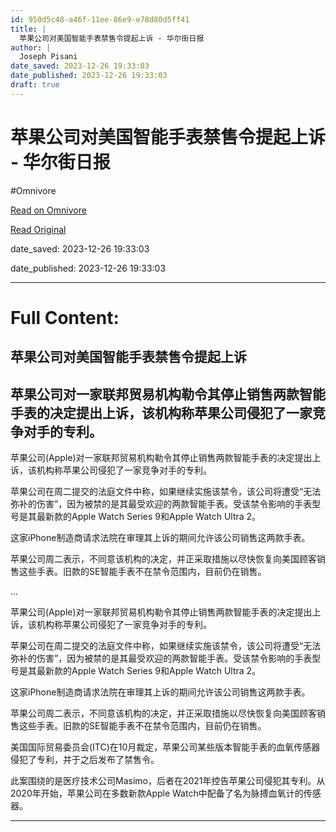 ```yaml
---
id: 950d5c48-a46f-11ee-86e9-e78d80d5ff41
title: |
  苹果公司对美国智能手表禁售令提起上诉 - 华尔街日报
author: |
  Joseph Pisani
date_saved: 2023-12-26 19:33:03
date_published: 2023-12-26 19:33:03
draft: true
---
```


# 苹果公司对美国智能手表禁售令提起上诉 - 华尔街日报
#Omnivore

[Read on Omnivore](https://omnivore.app/me/-18ca982b386)

[Read Original](https://cn.wsj.com/amp/articles/%E8%8B%B9%E6%9E%9C%E5%85%AC%E5%8F%B8%E5%AF%B9%E7%BE%8E%E5%9B%BD%E6%99%BA%E8%83%BD%E6%89%8B%E8%A1%A8%E7%A6%81%E5%94%AE%E4%BB%A4%E6%8F%90%E8%B5%B7%E4%B8%8A%E8%AF%89-38984bec)

date_saved: 2023-12-26 19:33:03

date_published: 2023-12-26 19:33:03

--- 

# Full Content: 

##  苹果公司对美国智能手表禁售令提起上诉

## 苹果公司对一家联邦贸易机构勒令其停止销售两款智能手表的决定提出上诉，该机构称苹果公司侵犯了一家竞争对手的专利。

苹果公司(Apple)对一家联邦贸易机构勒令其停止销售两款智能手表的决定提出上诉，该机构称苹果公司侵犯了一家竞争对手的专利。

苹果公司在周二提交的法庭文件中称，如果继续实施该禁令，该公司将遭受“无法弥补的伤害”，因为被禁的是其最受欢迎的两款智能手表。受该禁令影响的手表型号是其最新款的Apple Watch Series 9和Apple Watch Ultra 2。

这家iPhone制造商请求法院在审理其上诉的期间允许该公司销售这两款手表。

苹果公司周二表示，不同意该机构的决定，并正采取措施以尽快恢复向美国顾客销售这些手表。旧款的SE智能手表不在禁令范围内，目前仍在销售。

...

苹果公司(Apple)对一家联邦贸易机构勒令其停止销售两款智能手表的决定提出上诉，该机构称苹果公司侵犯了一家竞争对手的专利。

苹果公司在周二提交的法庭文件中称，如果继续实施该禁令，该公司将遭受“无法弥补的伤害”，因为被禁的是其最受欢迎的两款智能手表。受该禁令影响的手表型号是其最新款的Apple Watch Series 9和Apple Watch Ultra 2。

这家iPhone制造商请求法院在审理其上诉的期间允许该公司销售这两款手表。

苹果公司周二表示，不同意该机构的决定，并正采取措施以尽快恢复向美国顾客销售这些手表。旧款的SE智能手表不在禁令范围内，目前仍在销售。

美国国际贸易委员会(ITC)在10月裁定，苹果公司某些版本智能手表的血氧传感器侵犯了专利，并于之后发布了禁售令。

此案围绕的是医疗技术公司Masimo，后者在2021年控告苹果公司侵犯其专利。从2020年开始，苹果公司在多数新款Apple Watch中配备了名为脉搏血氧计的传感器。

---

